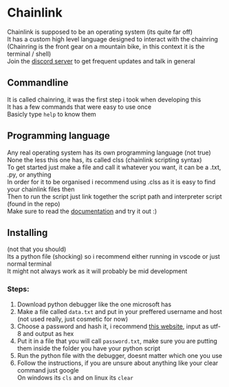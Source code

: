 # Chainlink <br>
Chainlink is supposed to be an operating system (its quite far off)<br>
It has a custom high level language designed to interact with the chainring<br>
(Chainring is the front gear on a mountain bike, in this context it is the terminal / shell)<br>
Join the [discord server](https://discord.gg/KGHfK4aNPb) to get frequent updates and talk in general<br>
## Commandline
It is called chainring, it was the first step i took when developing this<br>
It has a few commands that were easy to use once <br>
Basicly type `help` to know them <br>
## Programming language
Any real operating system has its own programming language (not true)<br>
None the less this one has, its called clss (chainlink scripting syntax)<br>
To get started just make a file and call it whatever you want, it can be a .txt, .py, or anything<br>
In order for it to be organised i recommend using .clss as it is easy to find your chainlink files then<br>
Then to run the script just link together the script path and interpreter script (found in the repo)<br>
Make sure to read the [documentation](https://github.com/simon-esp/ChainLine/blob/main/CLSS/DOCS.md) and try it out :)<br>
## Installing<br>
(not that you should)<br>
Its a python file (shocking) so i recommend either running in vscode or just normal terminal<br>
It might not always work as it will probably be mid development<br>
### Steps:
1. Download python debugger like the one microsoft has<br>
2. Make a file called `data.txt` and put in your preffered username and host (not used really, just cosmetic for now)<br>
3. Choose a password and hash it, i recommend [this website](https://emn178.github.io/online-tools/sha256.html), input as utf-8 and output as hex<br>
4. Put it in a file that you will call `password.txt`, make sure you are putting them inside the folder you have your python script<br>
5. Run the python file with the debugger, doesnt matter which one you use<br>
6. Follow the instructions, if you are unsure about anything like your clear command just google<br>
   On windows its `cls` and on linux its `clear`<br>
